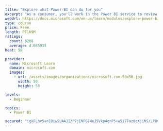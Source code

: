 ```yaml
---
title: "Explore what Power BI can do for you"
excerpt: "As a consumer, you'll work in the Power BI service to review and interact with content that has been shared with you. This module provides the foundational information that you need to work effectively in the Power BI service."
webUrl: https://docs.microsoft.com/en-us/learn/modules/explore-power-bi-service/
type: course
price: Free
length: PT1H9M
ratings:
  count: 6208
  average: 4.665915
heat: 58

provider:
  name: Microsoft Learn
  domain: microsoft.com
  images:
    - url: /assets/images/organizations/microsoft.com-50x50.jpg
      width: 50
      height: 50

levels:
  - Beginner

topics:
  - Power BI

secured: "igkFLhv5aoEOiwSUAAJI/P7jENFG74uJ5Vkp4gnP5+w5i7Faz0cXjiNS/LPOvOcFk0dW1zC9HyLRDBb1R4tpA61CqgHaamouE0sdFBHEhs2Vf8dSc4XAlhPhC5Kpye3S8jD56gEBAZyTV88GG/5tWq5lFTBjaKP/7tySF+XY5AP9korumold+gRSsBCeEKIZOFxAaMkyczNyPA1hyhgzps3iaf7+Ii4lDywFwgPpbjQAOfsobvf7XE1CWaFm0fZAn6WkI+gkPPReGdVrG5dpfBoBiTmfYF8nvsgaBbS6ZLpX9pf+ui5fSl/ACgC6r7Rx5d1mzD/qYz9WMvfXG/i/onoUydgsgzj3e80FuNc8f8BNPAOklmEHYw8JpCdtbJMhmhmxc7VSibxgcC6OmRXgzQ==;MQFI3SMFD3lQO0yB27PsRQ=="
---
```


